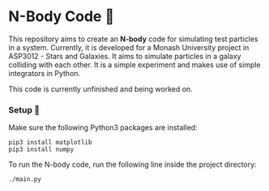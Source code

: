 # N-Body Code :apple:

This repository aims to create an **N-body** code for simulating test particles in a system. Currently, it is developed for a Monash University project in ASP3012 - Stars and Galaxies. It aims to simulate particles in a galaxy colliding with each other. It is a simple experiment and makes use of simple integrators in Python.

This code is currently unfinished and being worked on.

### Setup :scroll:

Make sure the following Python3 packages are installed:

```
pip3 install matplotlib
pip3 install numpy
```

To run the N-body code, run the following line inside the project directory:
```
./main.py
```
